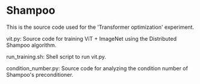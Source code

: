 # Shampoo
This is the source code used for the 'Transformer optimization' experiment.

vit.py: Source code for training ViT + ImageNet using the Distributed Shampoo algorithm. 

run_training.sh: Shell script to run vit.py.  

condition_number.py: Source code for analyzing the condition number of Shampoo's preconditioner.
